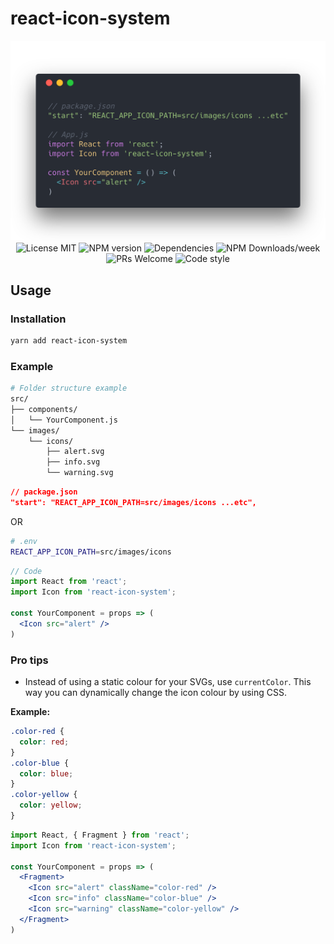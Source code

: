 # react-icon-system

<div style="text-align: center;">
  <img src="./react-icon-system.png" alt="React-icon-system setup illustration" />

  <img src="https://img.shields.io/badge/license-MIT-blue.svg" alt="License MIT" />
  <img src="https://img.shields.io/npm/v/react-icon-system.svg" alt="NPM version" />
  <img src="https://img.shields.io/david/kosai106/react-icon-system.svg" alt="Dependencies" />
  <img src="https://img.shields.io/npm/dw/react-icon-system.svg" alt="NPM Downloads/week" />
  <img src="https://img.shields.io/badge/PRs-welcome-brightgreen.svg" alt="PRs Welcome" />
  <img src="https://img.shields.io/badge/code%20style-prettier-ff69b4.svg" alt="Code style" />
</div>

## Usage

### Installation

```bash
yarn add react-icon-system
```

### Example

```bash
# Folder structure example
src/
├── components/
│   └── YourComponent.js
└── images/
    └── icons/
        ├── alert.svg
        ├── info.svg
        └── warning.svg
```

```json
// package.json
"start": "REACT_APP_ICON_PATH=src/images/icons ...etc",
```

OR
```bash
# .env
REACT_APP_ICON_PATH=src/images/icons
```

```jsx
// Code
import React from 'react';
import Icon from 'react-icon-system';

const YourComponent = props => (
  <Icon src="alert" />
)
```

### Pro tips

- Instead of using a static colour for your SVGs, use `currentColor`. This way you can dynamically change the icon colour by using CSS.

__Example:__
```css
.color-red {
  color: red;
}
.color-blue {
  color: blue;
}
.color-yellow {
  color: yellow;
}
```

```jsx
import React, { Fragment } from 'react';
import Icon from 'react-icon-system';

const YourComponent = props => (
  <Fragment>
    <Icon src="alert" className="color-red" />
    <Icon src="info" className="color-blue" />
    <Icon src="warning" className="color-yellow" />
  </Fragment>
)
```
